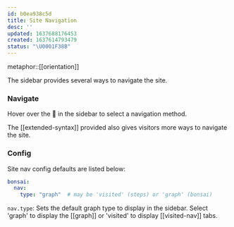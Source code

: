 ```yaml
---
id: b0ea938c5d
title: Site Navigation
desc: ''
updated: 1637688176453
created: 1637614793479
status: "\U0001F38B"
---
```


metaphor::[[orientation]]


The sidebar provides several ways to navigate the site.

### Navigate

Hover over the 🧭 in the sidebar to select a navigation method.

The [[extended-syntax]] provided also gives visitors more ways to navigate the site.

### Config

Site nav config defaults are listed below:

```yaml
bonsai:
  nav:
    type: "graph"  # may be 'visited' (steps) or 'graph' (bonsai)
```

`nav.type`: Sets the default graph type to display in the sidebar. Select 'graph' to display the [[graph]] or 'visited' to display [[visited-nav]] tabs.
